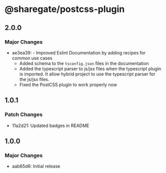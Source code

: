 # @sharegate/postcss-plugin

## 2.0.0

### Major Changes

- ae3ea39: - Improved Eslint Documentation by adding recipes for common use cases
  - Added schema to the `tsconfig.json` files in the documentation
  - Added the typescript parser to js/jsx files when the typescript plugin is imported. It allow hybrid project to use the typescript parser for the js/jsx files.
  - Fixed the PostCSS plugin to work properly now

## 1.0.1

### Patch Changes

- 11a2d21: Updated badges in README

## 1.0.0

### Major Changes

- aab65d6: Initial release
